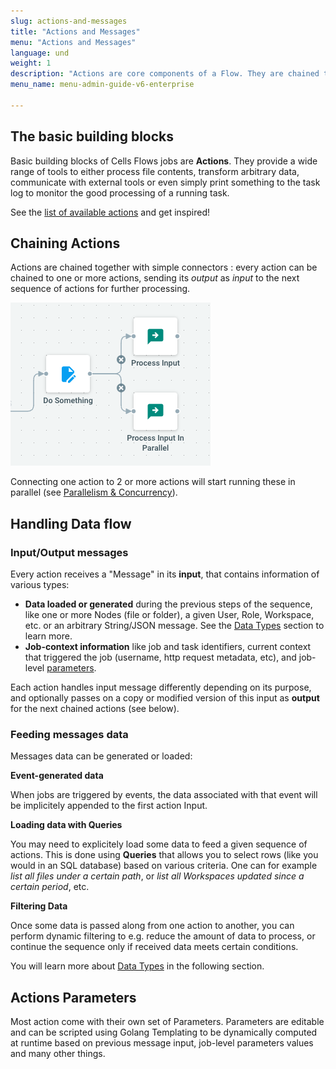 ```yaml
---
slug: actions-and-messages
title: "Actions and Messages"
menu: "Actions and Messages"
language: und
weight: 1
description: "Actions are core components of a Flow. They are chained together and communicate by passing Messages around"
menu_name: menu-admin-guide-v6-enterprise

---
```

## The basic building blocks

Basic building blocks of Cells Flows jobs are **Actions**. They provide a wide range of tools to either process file contents, transform arbitrary data, communicate with external tools or even simply print something to the task log to monitor the good processing of a running task. 

See the [list of available actions](../../../actions/index/) and get inspired!

## Chaining Actions

Actions are chained together with simple connectors : every action can be chained to one or more actions, sending its _output_ as _input_ to the next sequence of actions for further processing.

![](../../images/0_overview/anatomy-actions.png)

Connecting one action to 2 or more actions will start running these in parallel (see [Parallelism & Concurrency](https://docs.pydio.com/cells-v4/cellsflows/cells-flows-manual/building-your-own-flows/parallelism-and-concurrency/)).

## Handling Data flow

### Input/Output messages

Every action receives a "Message" in its **input**, that contains information of various types: 

 - **Data loaded or generated** during the previous steps of the sequence, like one or more Nodes (file or folder), a given User, Role, Workspace, etc. or an arbitrary String/JSON message. See the [Data Types](https://docs.pydio.com/en/docs/cells-flows/data-types-queries-filters) section to learn more.
 - **Job-context information** like job and task identifiers, current context that triggered the job (username, http request metadata, etc), and job-level [parameters](https://docs.pydio.com/en/docs/cells-flows/parameters).

Each action handles input message differently depending on its purpose, and optionally passes on a copy or modified version of this input as **output** for the next chained actions (see below).

### Feeding messages data

Messages data can be generated or loaded: 
 
**Event-generated data**

When jobs are triggered by events, the data associated with that event will be implicitely appended to the first action Input.

**Loading data with Queries**   

You may need to explicitely load some data to feed a given sequence of actions. This is done using **Queries** that allows you to select rows (like you would in an SQL database) based on various criteria.  One can for example _list all files under a certain path_, or _list all Workspaces updated since a certain period_, etc.

**Filtering Data** 

Once some data is passed along from one action to another, you can perform dynamic filtering to e.g. reduce the amount of data to process, or continue the sequence only if received data meets certain conditions.

You will learn more about [Data Types](https://docs.pydio.com/en/docs/cells-flows/data-types-queries-filters) in the following section.

## Actions Parameters

Most action come with their own set of Parameters. Parameters are editable and can be scripted using Golang Templating to be dynamically computed at runtime based on previous message input, job-level parameters values and many other things. 
